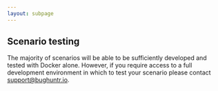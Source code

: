 ```yaml
---
layout: subpage
---
```


## Scenario testing

The majority of scenarios will be able to be sufficiently developed and tested with Docker alone. However, if you require access to a full development environment in which to test your scenario please contact [support@bughuntr.io](mailto:support@bughuntr.io).
